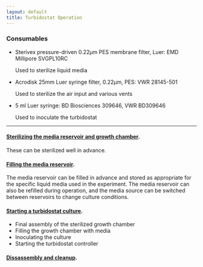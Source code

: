 ```yaml
---
layout: default
title: Turbidostat Operation
---
```

### Consumables

* Sterivex pressure-driven 0.22µm PES membrane filter, Luer: EMD Millipore SVGPL10RC

  Used to sterilize liquid media

* Acrodisk 25mm Luer syringe filter, 0.22µm, PES:  VWR 28145-501

  Used to sterilize the air input and various vents

* 5 ml Luer syringe: BD Biosciences 309646, VWR BD309646

  Used to inoculate the turbidostat

---

#### [Sterilizing the media reservoir and growth chamber](sterilization.html). 

   These can be sterilized well in advance.
   
#### [Filling the media reservoir](media-fill.html). 
   
   The media reservoir can be filled in advance and stored as appropriate for the specific liquid media used in the experiment. The media reservoir can also be refilled during operation, and the media source can be switched between reservoirs to change culture conditions.
   
#### [Starting a turbidostat culture](turbidostat.html).

   * Final assembly of the sterilized growth chamber
   * Filling the growth chamber with media
   * Inoculating the culture
   * Starting the turbidostat controller
   
#### [Dissassembly and cleanup](cleanup.html).
